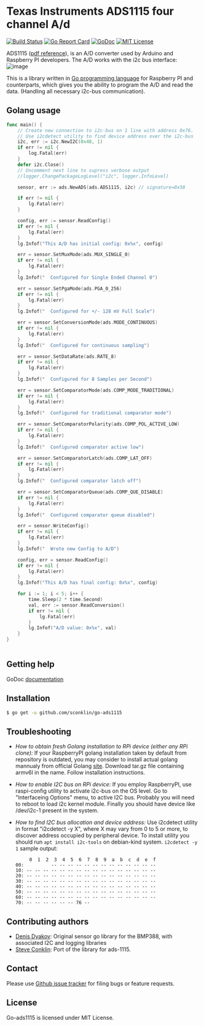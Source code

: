 Texas Instruments ADS1115 four channel A/d
=============================================================================================

[![Build Status](https://travis-ci.org/sconklin/go-ads1115.svg?branch=master)](https://travis-ci.org/sconklin/go-ads1115)
[![Go Report Card](https://goreportcard.com/badge/github.com/sconklin/go-ads1115)](https://goreportcard.com/report/github.com/sconklin/go-ads1115)
[![GoDoc](https://godoc.org/github.com/sconklin/go-ads1115?status.svg)](https://godoc.org/github.com/sconklin/go-ads1115)
[![MIT License](http://img.shields.io/badge/License-MIT-yellow.svg)](./LICENSE)

ADS1115 ([pdf reference](https://raw.github.com/sconklin/go-ads1115/master/docs/ads1115.pdf)), is an A/D converter used by Arduino and Raspberry PI developers.
The A/D works with the i2c bus interface:
![image](https://raw.github.com/sconklin/go-ads1115/master/docs/adafruit_1085.jpg)

This is a library written in [Go programming language](https://golang.org/) for Raspberry PI and counterparts, which gives you the ability to program the A/D and read the data. (Handling all necessary i2c-bus communication).

Golang usage
------------


```go
func main() {
	// Create new connection to i2c-bus on 1 line with address 0x76.
	// Use i2cdetect utility to find device address over the i2c-bus
	i2c, err := i2c.NewI2C(0x48, 1)
	if err != nil {
		log.Fatal(err)
	}
	defer i2c.Close()
	// Uncomment next line to supress verbose output
	//logger.ChangePackageLogLevel("i2c", logger.InfoLevel)

	sensor, err := ads.NewADS(ads.ADS1115, i2c) // signature=0x58

	if err != nil {
		lg.Fatal(err)
	}

	config, err := sensor.ReadConfig()
	if err != nil {
		lg.Fatal(err)
	}
	lg.Infof("This A/D has initial config: 0x%x", config)

	err = sensor.SetMuxMode(ads.MUX_SINGLE_0)
	if err != nil {
		lg.Fatal(err)
	}
	lg.Infof("  Configured for Single Ended Channel 0")

	err = sensor.SetPgaMode(ads.PGA_0_256)
	if err != nil {
		lg.Fatal(err)
	}
	lg.Infof("  Configured for +/- 128 mV Full Scale")

	err = sensor.SetConversionMode(ads.MODE_CONTINUOUS)
	if err != nil {
		lg.Fatal(err)
	}
	lg.Infof("  Configured for continuous sampling")

	err = sensor.SetDataRate(ads.RATE_8)
	if err != nil {
		lg.Fatal(err)
	}
	lg.Infof("  Configured for 8 Samples per Second")

	err = sensor.SetComparatorMode(ads.COMP_MODE_TRADITIONAL)
	if err != nil {
		lg.Fatal(err)
	}
	lg.Infof("  Configured for traditional comparator mode")

	err = sensor.SetComparatorPolarity(ads.COMP_POL_ACTIVE_LOW)
	if err != nil {
		lg.Fatal(err)
	}
	lg.Infof("  Configured comparator active low")

	err = sensor.SetComparatorLatch(ads.COMP_LAT_OFF)
	if err != nil {
		lg.Fatal(err)
	}
	lg.Infof("  Configured comparator latch off")

	err = sensor.SetComparatorQueue(ads.COMP_QUE_DISABLE)
	if err != nil {
		lg.Fatal(err)
	}
	lg.Infof("  Configured comparator queue disabled")

	err = sensor.WriteConfig()
	if err != nil {
		lg.Fatal(err)
	}
	lg.Infof("  Wrote new Config to A/D")

	config, err = sensor.ReadConfig()
	if err != nil {
		lg.Fatal(err)
	}
	lg.Infof("This A/D has final config: 0x%x", config)

	for i := 1; i < 5; i++ {
		time.Sleep(2 * time.Second)
		val, err := sensor.ReadConversion()
		if err != nil {
			lg.Fatal(err)
		}
		lg.Infof("A/D value: 0x%x", val)
	}
}
    
```

Getting help
------------

GoDoc [documentation](http://godoc.org/github.com/sconklin/go-ads1115)

Installation
------------

```bash
$ go get -u github.com/sconklin/go-ads1115
```

Troubleshooting
--------------

- *How to obtain fresh Golang installation to RPi device (either any RPi clone):*
If your RaspberryPI golang installation taken by default from repository is outdated, you may consider
to install actual golang mannualy from official Golang [site](https://golang.org/dl/). Download
tar.gz file containing armv6l in the name. Follow installation instructions.

- *How to enable I2C bus on RPi device:*
If you employ RaspberryPI, use raspi-config utility to activate i2c-bus on the OS level.
Go to "Interfaceing Options" menu, to active I2C bus.
Probably you will need to reboot to load i2c kernel module.
Finally you should have device like /dev/i2c-1 present in the system.

- *How to find I2C bus allocation and device address:*
Use i2cdetect utility in format "i2cdetect -y X", where X may vary from 0 to 5 or more,
to discover address occupied by peripheral device. To install utility you should run
`apt install i2c-tools` on debian-kind system. `i2cdetect -y 1` sample output:
	```
	     0  1  2  3  4  5  6  7  8  9  a  b  c  d  e  f
	00:          -- -- -- -- -- -- -- -- -- -- -- -- --
	10: -- -- -- -- -- -- -- -- -- -- -- -- -- -- -- --
	20: -- -- -- -- -- -- -- -- -- -- -- -- -- -- -- --
	30: -- -- -- -- -- -- -- -- -- -- -- -- -- -- -- --
	40: -- -- -- -- -- -- -- -- -- -- -- -- -- -- -- --
	50: -- -- -- -- -- -- -- -- -- -- -- -- -- -- -- --
	60: -- -- -- -- -- -- -- -- -- -- -- -- -- -- -- --
	70: -- -- -- -- -- -- 76 --    
	```

Contributing authors
------------------

* [Denis Dyakov](https://github.com/d2r2): Original sensor go library for the BMP388, with associated I2C and logging libraries
* [Steve Conklin](https://github.com/sconklin): Port of the library for ads-1115.


Contact
-------

Please use [Github issue tracker](https://github.com/sconklin/go-ads1115/issues) for filing bugs or feature requests.


License
-------

Go-ads1115 is licensed under MIT License.
